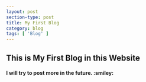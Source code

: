 ```yaml
---
layout: post
section-type: post
title: My First Blog
category: blog
tags: [ 'Blog' ]
---
```


<h2>This is My First Blog in this Website</h2>

<h4>I will try to post more in the future. :smiley:</h4>